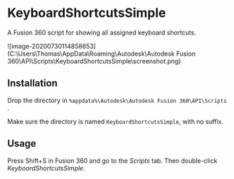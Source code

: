 # KeyboardShortcutsSimple

A Fusion 360 script for showing all assigned keyboard shortcuts.

![image-20200730114858653](C:\Users\Thomas\AppData\Roaming\Autodesk\Autodesk Fusion 360\API\Scripts\KeyboardShortcutsSimple\screenshot.png)

## Installation
Drop the directory in `%appdata%\Autodesk\Autodesk Fusion 360\API\Scripts` .

Make sure the directory is named `KeyboardShortcutsSimple`, with no suffix.

## Usage

Press Shift+S in Fusion 360 and go to the *Scripts* tab. Then double-click *KeyboardShortcutsSimple*.

